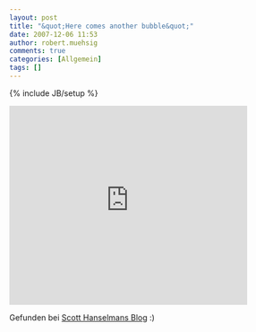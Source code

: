 ```yaml
---
layout: post
title: "&quot;Here comes another bubble&quot;"
date: 2007-12-06 11:53
author: robert.muehsig
comments: true
categories: [Allgemein]
tags: []
---
```

{% include JB/setup %}
<p><embed src="http://www.youtube.com/v/fi4fzvQ6I-o&amp;rel=1&amp;border=0" width="425" height="355" type="application/x-shockwave-flash" wmode="transparent"></p> <p>Gefunden bei <a href="http://www.hanselman.com/blog/Web20VideoHereComesAnotherBubble.aspx">Scott Hanselmans Blog</a> :)</p></embed>
